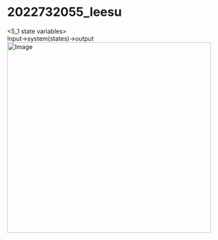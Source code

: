 # 2022732055_leesu
<5_1 state variables>  
Input->system(states)->output  
<img width="472" height="441" alt="Image" src="https://github.com/user-attachments/assets/da3b119c-5688-4828-a62c-0707450b86fc" />
